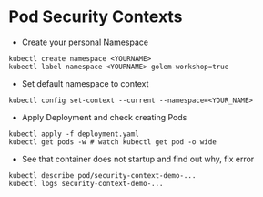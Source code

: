 # Pod Security Contexts

* Create your personal Namespace

```shell
kubectl create namespace <YOURNAME>
kubectl label namespace <YOURNAME> golem-workshop=true
```

* Set default namespace to context

```shell
kubectl config set-context --current --namespace=<YOUR_NAME>
```

* Apply Deployment and check creating Pods
  
```shell
kubectl apply -f deployment.yaml
kubectl get pods -w # watch kubectl get pod -o wide
```

* See that container does not startup and find out why, fix error

```shell
kubectl describe pod/security-context-demo-...
kubectl logs security-context-demo-...
```
